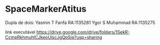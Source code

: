 # SpaceMarkerAtitus
Dupla de dois: Yasmin T Fanfa RA:1135281
Ygor S Muhammad RA:1135275

link executável 
https://drive.google.com/drive/folders/1SekR-CcmpRkhmuhICJkeoUlscJgQpSip?usp=sharing
